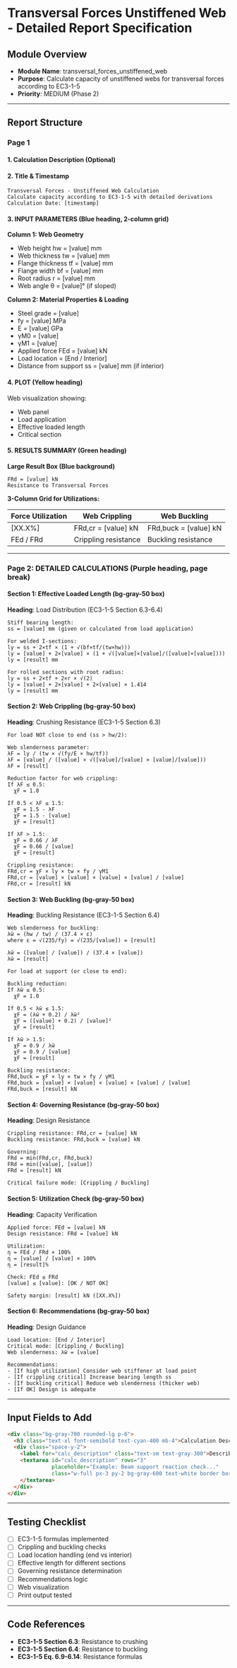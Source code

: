 # Transversal Forces Unstiffened Web - Detailed Report Specification

## Module Overview
- **Module Name**: transversal_forces_unstiffened_web
- **Purpose**: Calculate capacity of unstiffened webs for transversal forces according to EC3-1-5
- **Priority**: MEDIUM (Phase 2)

---

## Report Structure

### Page 1

#### 1. Calculation Description (Optional)

#### 2. Title & Timestamp
```
Transversal Forces - Unstiffened Web Calculation
Calculate capacity according to EC3-1-5 with detailed derivations
Calculation Date: [timestamp]
```

#### 3. INPUT PARAMETERS (Blue heading, 2-column grid)

**Column 1: Web Geometry**
- Web height hw = [value] mm
- Web thickness tw = [value] mm
- Flange thickness tf = [value] mm
- Flange width bf = [value] mm
- Root radius r = [value] mm
- Web angle θ = [value]° (if sloped)

**Column 2: Material Properties & Loading**
- Steel grade = [value]
- fy = [value] MPa
- E = [value] GPa
- γM0 = [value]
- γM1 = [value]
- Applied force FEd = [value] kN
- Load location = [End / Interior]
- Distance from support ss = [value] mm (if interior)

#### 4. PLOT (Yellow heading)
Web visualization showing:
- Web panel
- Load application
- Effective loaded length
- Critical section

#### 5. RESULTS SUMMARY (Green heading)

**Large Result Box (Blue background)**
```
FRd = [value] kN
Resistance to Transversal Forces
```

**3-Column Grid for Utilizations:**

| Force Utilization | Web Crippling | Web Buckling |
|------------------|---------------|--------------|
| [XX.X%]          | FRd,cr = [value] kN | FRd,buck = [value] kN |
| FEd / FRd        | Crippling resistance | Buckling resistance |

---

### Page 2: DETAILED CALCULATIONS (Purple heading, page break)

#### Section 1: Effective Loaded Length (bg-gray-50 box)
**Heading**: Load Distribution (EC3-1-5 Section 6.3-6.4)

```
Stiff bearing length:
ss = [value] mm (given or calculated from load application)

For welded I-sections:
ly = ss + 2×tf × (1 + √(bf×tf/(tw×hw)))
ly = [value] + 2×[value] × (1 + √([value]×[value]/([value]×[value])))
ly = [result] mm

For rolled sections with root radius:
ly = ss + 2×tf + 2×r × √(2)
ly = [value] + 2×[value] + 2×[value] × 1.414
ly = [result] mm
```

#### Section 2: Web Crippling (bg-gray-50 box)
**Heading**: Crushing Resistance (EC3-1-5 Section 6.3)

```
For load NOT close to end (ss > hw/2):

Web slenderness parameter:
λ̄F = ly / (tw × √(fy/E × hw/tf))
λ̄F = [value] / ([value] × √([value]/[value] × [value]/[value]))
λ̄F = [result]

Reduction factor for web crippling:
If λ̄F ≤ 0.5:
  χF = 1.0

If 0.5 < λ̄F ≤ 1.5:
  χF = 1.5 - λ̄F
  χF = 1.5 - [value]
  χF = [result]

If λ̄F > 1.5:
  χF = 0.66 / λ̄F
  χF = 0.66 / [value]
  χF = [result]

Crippling resistance:
FRd,cr = χF × ly × tw × fy / γM1
FRd,cr = [value] × [value] × [value] × [value] / [value]
FRd,cr = [result] kN
```

#### Section 3: Web Buckling (bg-gray-50 box)
**Heading**: Buckling Resistance (EC3-1-5 Section 6.4)

```
Web slenderness for buckling:
λ̄w = (hw / tw) / (37.4 × ε)
where ε = √(235/fy) = √(235/[value]) = [result]

λ̄w = ([value] / [value]) / (37.4 × [value])
λ̄w = [result]

For load at support (or close to end):

Buckling reduction:
If λ̄w ≤ 0.5:
  χF = 1.0

If 0.5 < λ̄w ≤ 1.5:
  χF = (λ̄w + 0.2) / λ̄w²
  χF = ([value] + 0.2) / [value]²
  χF = [result]

If λ̄w > 1.5:
  χF = 0.9 / λ̄w
  χF = 0.9 / [value]
  χF = [result]

Buckling resistance:
FRd,buck = χF × ly × tw × fy / γM1
FRd,buck = [value] × [value] × [value] × [value] / [value]
FRd,buck = [result] kN
```

#### Section 4: Governing Resistance (bg-gray-50 box)
**Heading**: Design Resistance

```
Crippling resistance: FRd,cr = [value] kN
Buckling resistance: FRd,buck = [value] kN

Governing:
FRd = min(FRd,cr, FRd,buck)
FRd = min([value], [value])
FRd = [result] kN

Critical failure mode: [Crippling / Buckling]
```

#### Section 5: Utilization Check (bg-gray-50 box)
**Heading**: Capacity Verification

```
Applied force: FEd = [value] kN
Design resistance: FRd = [value] kN

Utilization:
η = FEd / FRd × 100%
η = [value] / [value] × 100%
η = [result]%

Check: FEd ≤ FRd
[value] ≤ [value]: [OK / NOT OK]

Safety margin: [result] kN ([XX.X%])
```

#### Section 6: Recommendations (bg-gray-50 box)
**Heading**: Design Guidance

```
Load location: [End / Interior]
Critical mode: [Crippling / Buckling]
Web slenderness: λ̄w = [value]

Recommendations:
- [If high utilization] Consider web stiffener at load point
- [If crippling critical] Increase bearing length ss
- [If buckling critical] Reduce web slenderness (thicker web)
- [If OK] Design is adequate
```

---

## Input Fields to Add

```html
<div class="bg-gray-700 rounded-lg p-6">
  <h3 class="text-xl font-semibold text-cyan-400 mb-4">Calculation Description (Optional)</h3>
  <div class="space-y-2">
    <label for="calc_description" class="text-sm text-gray-300">Describe this calculation:</label>
    <textarea id="calc_description" rows="3"
              placeholder="Example: Beam support reaction check..."
              class="w-full px-3 py-2 bg-gray-600 text-white border border-gray-500 rounded-md resize-y">
    </textarea>
  </div>
</div>
```

---

## Testing Checklist

- [ ] EC3-1-5 formulas implemented
- [ ] Crippling and buckling checks
- [ ] Load location handling (end vs interior)
- [ ] Effective length for different sections
- [ ] Governing resistance determination
- [ ] Recommendations logic
- [ ] Web visualization
- [ ] Print output tested

---

## Code References

- **EC3-1-5 Section 6.3**: Resistance to crushing
- **EC3-1-5 Section 6.4**: Resistance to buckling
- **EC3-1-5 Eq. 6.9-6.14**: Resistance formulas
